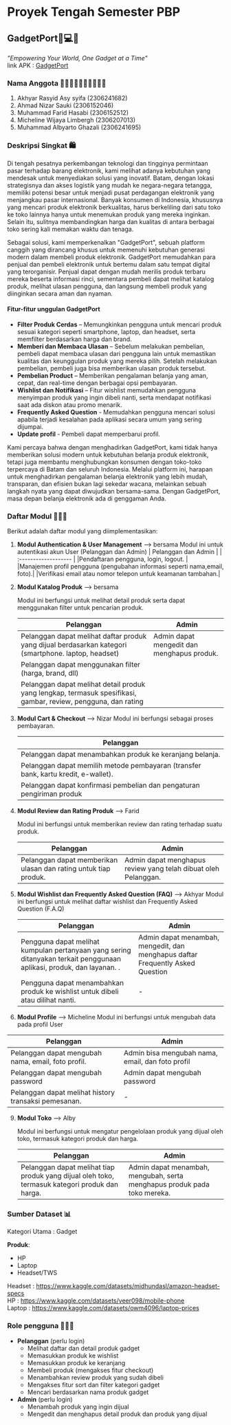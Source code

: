 # Proyek Tengah Semester PBP
## GadgetPort📱💻🛒
_"Empowering Your World, One Gadget at a Time"_  <br>
link APK : [GadgetPort](http://pbp.cs.ui.ac.id/muhammad.farid31/gadgetport)

### Nama Anggota 🧑‍🎓👩‍🎓👨‍🎓🧑‍🎓👨‍🎓
1. Akhyar Rasyid Asy syifa (2306241682)
2. Ahmad Nizar Sauki (2306152046)
3. Muhammad Farid Hasabi (2306152512)
4. Micheline Wijaya Limbergh (2306207013)
5. Muhammad Albyarto Ghazali (2306241695)

### Deskripsi Singkat 🛍️
Di tengah pesatnya perkembangan teknologi dan tingginya permintaan pasar terhadap barang elektronik, kami melihat adanya kebutuhan yang mendesak untuk menyediakan solusi yang inovatif. Batam, dengan lokasi strategisnya dan akses logistik yang mudah ke negara-negara tetangga, memiliki potensi besar untuk menjadi pusat perdagangan elektronik yang menjangkau pasar internasional. Banyak konsumen di Indonesia, khususnya yang mencari produk elektronik berkualitas, harus berkeliling dari satu toko ke toko lainnya hanya untuk menemukan produk yang mereka inginkan. Selain itu, sulitnya membandingkan harga dan kualitas di antara berbagai toko sering kali memakan waktu dan tenaga.

Sebagai solusi, kami memperkenalkan "GadgetPort", sebuah platform canggih yang dirancang khusus untuk memenuhi kebutuhan generasi modern dalam membeli produk elektronik. GadgetPort memudahkan para penjual dan pembeli elektronik untuk bertemu dalam satu tempat digital yang terorganisir. Penjual dapat dengan mudah merilis produk terbaru mereka beserta informasi rinci, sementara pembeli dapat melihat katalog produk, melihat ulasan pengguna, dan langsung membeli produk yang diinginkan secara aman dan nyaman.

#### Fitur-fitur unggulan GadgetPort 
- **Filter Produk Cerdas** – Memungkinkan pengguna untuk mencari produk sesuai kategori seperti smartphone, laptop, dan headset, serta memfilter berdasarkan harga dan brand.
- **Memberi dan Membaca Ulasan** – Sebelum melakukan pembelian, pembeli dapat membaca ulasan dari pengguna lain untuk memastikan kualitas dan keunggulan produk yang mereka pilih. Setelah melakukan pembelian, pembeli juga bisa memberikan ulasan produk tersebut. 
- **Pembelian Product** – Memberikan pengalaman belanja yang aman, cepat, dan real-time dengan berbagai opsi pembayaran.
- **Wishlist dan Notifikasi** – Fitur wishlist memudahkan pengguna menyimpan produk yang ingin dibeli nanti, serta mendapat notifikasi saat ada diskon atau promo menarik.
- **Frequently Asked Question** - Memudahkan pengguna mencari solusi apabila terjadi kesalahan pada aplikasi secara umum yang sering dijumpai.
- **Update profil** - Pembeli dapat memperbarui profil.

Kami percaya bahwa dengan menghadirkan GadgetPort, kami tidak hanya memberikan solusi modern untuk kebutuhan belanja produk elektronik, tetapi juga membantu menghubungkan konsumen dengan toko-toko terpercaya di Batam dan seluruh Indonesia. Melalui platform ini, harapan untuk menghadirkan pengalaman belanja elektronik yang lebih mudah, transparan, dan efisien bukan lagi sekedar wacana, melainkan sebuah langkah nyata yang dapat diwujudkan bersama-sama. Dengan GadgetPort, masa depan belanja elektronik ada di genggaman Anda.

### Daftar Modul 🧑🏻‍💻
Berikut adalah daftar modul yang diimplementasikan:
1. **Modul Authentication & User Management** --> bersama
   Modul ini untuk autentikasi akun User (Pelanggan dan Admin)
   | Pelanggan dan Admin |
   | :------------------- |
   |Pendaftaran pengguna, login, logout. |
   |Manajemen profil pengguna (pengubahan informasi seperti nama,email, foto).|
   |Verifikasi email atau nomor telepon untuk keamanan tambahan.|
3. **Modul Katalog Produk** --> bersama

   Modul ini berfungsi untuk melihat detail produk serta dapat menggunakan filter untuk pencarian produk.
   
   Pelanggan | Admin
    -|-
   Pelanggan dapat melihat daftar produk yang dijual berdasarkan kategori (smartphone. laptop, headset)|Admin dapat mengedit dan menghapus produk.
   Pelanggan dapat menggunakan filter (harga, brand, dll)|
   Pelanggan dapat melihat detail produk yang lengkap, termasuk spesifikasi, gambar, review, pengguna, dan rating|

4. **Modul Cart & Checkout** --> Nizar
   Modul ini berfungsi sebagai proses pembayaran.

   | Pelanggan |
   | -------   |
   |Pelanggan dapat menambahkan produk ke keranjang belanja. |
   |Pelanggan dapat memilih metode pembayaran (transfer bank, kartu kredit, e-wallet).|
   | Pelanggan dapat konfirmasi pembelian dan pengaturan pengiriman produk |
6. **Modul Review dan Rating Produk** --> Farid
   
   Modul ini berfungsi untuk memberikan review dan rating terhadap suatu produk.
   
   Pelanggan | Admin
    -|-
   Pelanggan dapat memberikan ulasan dan rating untuk tiap produk.|Admin dapat menghapus review yang telah dibuat oleh Pelanggan.
7. **Modul Wishlist dan Frequently Asked Question (FAQ)** --> Akhyar
      Modul ini berfungsi untuk melihat daftar wishlist dan Frequently Asked Question (F.A.Q)
    
      | Pelanggan | Admin |
      | --------- | ----- |
      | Pengguna dapat melihat kumpulan pertanyaan yang sering ditanyakan terkait penggunaan aplikasi, produk, dan layanan. .| Admin dapat menambah, mengedit, dan menghapus daftar Frequently Asked Question |
      | Pengguna dapat menambahkan produk ke wishlist untuk dibeli atau dilihat nanti.| -  | 
8. **Modul Profile** --> Micheline 
  Modul ini berfungsi untuk mengubah data pada profil User
  
  | Pelanggan | Admin |
  | --------- | ----- |
  | Pelanggan dapat mengubah nama, email, foto profil.| Admin bisa mengubah nama, email, dan foto profil|
  | Pelanggan dapat mengubah password | Admin dapat mengubah password |
  | Pelanggan dapat melihat history transaksi pemesanan. | -|
9. **Modul Toko** --> Alby

   Modul ini berfungsi untuk mengatur pengelolaan produk yang dijual oleh toko, termasuk kategori produk dan harga.

   Pelanggan|Admin
   -|-
   Pelanggan dapat melihat tiap produk yang dijual oleh toko, termasuk kategori produk dan harga.|Admin dapat menambah, mengubah, serta menghapus produk pada toko mereka.

### Sumber Dataset 📊
Kategori Utama : Gadget

**Produk**:
- HP
- Laptop
- Headset/TWS

Headset    : https://www.kaggle.com/datasets/midhundasl/amazon-headset-specs <br>
HP         : https://www.kaggle.com/datasets/veer098/mobile-phone <br>
Laptop     : https://www.kaggle.com/datasets/owm4096/laptop-prices <br>

### Role pengguna 🙋🏻‍♀
- **Pelanggan** (perlu login)
    - Melihat daftar dan detail produk gadget
    - Memasukkan produk ke wishlist
    - Memasukkan produk ke keranjang
    - Membeli produk (mengakses fitur checkout)
    - Menambahkan review produk yang sudah dibeli
    - Mengakses fitur sort dan filter kategori gadget
    - Mencari berdasarkan nama produk gadget
- **Admin** (perlu login)
    - Menambah produk yang ingin dijual
    - Mengedit dan menghapus detail produk dan produk yang dijual 



